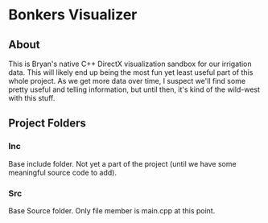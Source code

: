# Bonkers Visualizer

## About

This is Bryan's native C++ DirectX visualization sandbox for our irrigation data. This will likely
end up being the most fun yet least useful part of this whole project. As we get more data over 
time, I suspect we'll find some pretty useful and telling information, but until then, it's kind of the wild-west 
with this stuff.

## Project Folders

### Inc
Base include folder. Not yet a part of the project (until we have some meaningful source code to add).

### Src
Base Source folder. Only file member is main.cpp at this point.